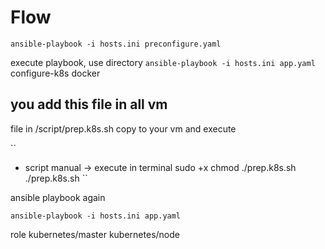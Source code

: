 # Flow 

`ansible-playbook -i hosts.ini preconfigure.yaml`

execute playbook, use directory
`ansible-playbook -i hosts.ini app.yaml`
configure-k8s
docker

## you add this file in all vm 
file in /script/prep.k8s.sh copy to your vm and execute 

``
- script manual -> execute in terminal
    sudo +x chmod ./prep.k8s.sh
    ./prep.k8s.sh
``

ansible playbook again 

`ansible-playbook -i hosts.ini app.yaml`

role 
kubernetes/master
kubernetes/node
